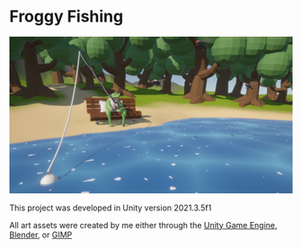 # Froggy Fishing

<img src = "GamePreviews/ScreenShot-Sept-19-2022.PNG">

This project was developed in Unity version 2021.3.5f1

All art assets were created by me either through the [Unity Game Engine](https://unity.com/), [Blender](https://www.blender.org/), or [GIMP](https://www.gimp.org/)
